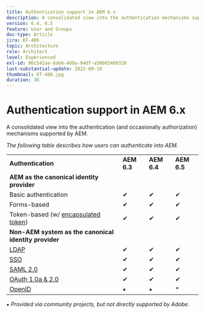 ```yaml
---
title: Authentication support in AEM 6.x
description: A consolidated view into the authentication mechanisms supported by AEM 6.x.
version: 6.4, 6.5
feature: User and Groups
doc-type: Article
jira: KT-406
topic: Architecture
role: Architect
level: Experienced
exl-id: 96c542ae-6ab6-4d8a-94df-a58b03469320
last-substantial-update: 2022-09-10
thumbnail: KT-406.jpg
duration: 38
---
```

# Authentication support in AEM 6.x

A consolidated view into the authentication (and occasionally authorization) mechanisms supported by AEM. 

*The following table describes how users can authenticate into AEM.*

<table>
    <tbody>
        <tr>
            <td><strong>Authentication</strong></td>
            <td><strong>AEM 6.3</strong></td>
            <td><strong>AEM 6.4</strong></td>
            <td><strong>AEM 6.5</strong></td>
        </tr>
        <tr>
            <td><strong>AEM as the canonical identity provider</strong></td>
            <td></td>
            <td></td>
            <td></td>
        </tr>
        <tr>
            <td>Basic authentication</td>
            <td>✔</td>
            <td>✔</td>
            <td>✔</td>
        </tr>
        <tr>
            <td>Forms-based</td>
            <td>✔</td>
            <td>✔</td>
            <td>✔</td>
        </tr>
        <tr>
            <td>Token-based (w/ <a href="https://experienceleague.adobe.com/docs/experience-manager-65/administering/security/encapsulated-token.html" target="_blank">encapsulated token</a>)</td>
            <td>✔</td>
            <td>✔</td>
            <td>✔</td>
        </tr>
        <tr>
            <td><strong>Non-AEM system as the canonical identity provider</strong></td>
            <td></td>
            <td></td>
            <td></td>
            <tr>
                <td><a href="https://experienceleague.adobe.com/docs/experience-manager-65/administering/security/ldap-config.html" target="_blank">LDAP</a></td>
                <td>✔</td>
                <td>✔</td>
                <td>✔</td>
            </tr>
            <tr>
                <td><a href="https://experienceleague.adobe.com/docs/experience-manager-65/deploying/configuring/single-sign-on.html" target="_blank">SSO</a></td>
                <td>✔</td>
                <td>✔</td>
                <td>✔</td>
            </tr>
            <tr>
                <td><a href="https://experienceleague.adobe.com/docs/experience-manager-65/administering/security/saml-2-0-authenticationhandler.html" target="_blank">SAML 2.0</a></td>
                <td>✔</td>
                <td>✔</td>
                <td>✔</td>
            </tr>
            <tr>
                <td><a href="https://experienceleague.adobe.com/docs/events/assets/oauth-server-functionality-in-aem-7-23-14.pdf" target="_blank">OAuth 1.0a &amp; 2.0</a></td>
                <td>✔</td>
                <td>✔</td>
                <td>✔</td>
            </tr>
            <tr>
                <td><a href="https://sling.apache.org/documentation/the-sling-engine/authentication/authentication-authenticationhandler/openid-authenticationhandler.html" target="_blank">OpenID</a></td>
                <td>⁕</td>
                <td>⁕</td>
                <td>*</td>
            </tr>
    </tbody>
</table>

⁕ *Provided via community projects, but not directly supported by Adobe.*
